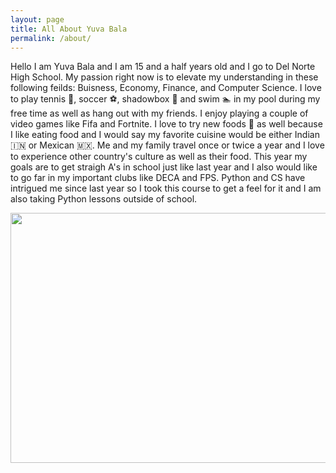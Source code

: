 ```yaml
---
layout: page
title: All About Yuva Bala
permalink: /about/
---
```


Hello I am Yuva Bala and I am 15 and a half years old and I go to Del Norte High School. My passion right now is to elevate my understanding in these following feilds: Buisness, Economy, Finance, and Computer Science. I love to play tennis 🎾, soccer ⚽, shadowbox 🥊 and swim 🏊 in my pool during my free time as well as hang out with my friends. I enjoy playing a couple of video games like Fifa and Fortnite. I love to try new foods 🥘 as well because I like eating food and I would say my favorite cuisine would be either Indian 🇮🇳 or Mexican 🇲🇽. Me and my family travel once or twice a year and I love to experience other country's culture as well as their food. This year my goals are to get straigh A's in school just like last year and I also would like to go far in my important clubs like DECA and FPS. Python and CS have intrigued me since last year so I took this course to get a feel for it and I am also taking Python lessons outside of school. 

<img src="{{site.baseurl}}/images/aboutmemdimg.png" width="600" height="400">
